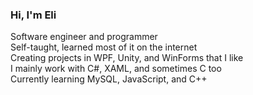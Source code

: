 ### Hi, I'm Eli

Software engineer and programmer  
Self-taught, learned most of it on the internet  
Creating projects in WPF, Unity, and WinForms that I like  
I mainly work with C#, XAML, and sometimes C too  
Currently learning MySQL, JavaScript, and C++

